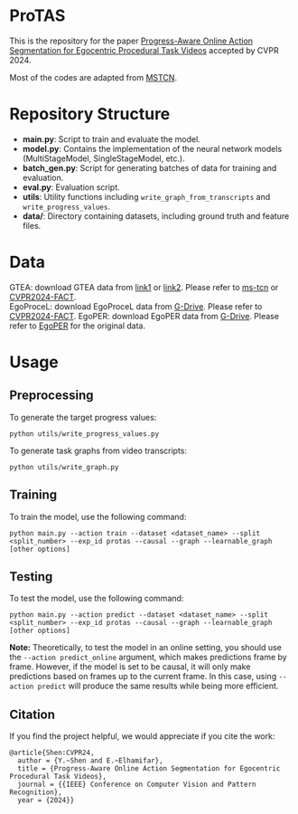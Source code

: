 # ProTAS

This is the repository for the paper [Progress-Aware Online Action Segmentation for Egocentric Procedural Task Videos](https://openaccess.thecvf.com/content/CVPR2024/papers/Shen_Progress-Aware_Online_Action_Segmentation_for_Egocentric_Procedural_Task_Videos_CVPR_2024_paper.pdf) accepted by CVPR 2024.

Most of the codes are adapted from [MSTCN](https://github.com/yabufarha/ms-tcn).

# Repository Structure

- **main.py**: Script to train and evaluate the model.
- **model.py**: Contains the implementation of the neural network models (MultiStageModel, SingleStageModel, etc.).
- **batch_gen.py**: Script for generating batches of data for training and evaluation.
- **eval.py**: Evaluation script.
- **utils**: Utility functions including `write_graph_from_transcripts` and `write_progress_values`.
- **data/**: Directory containing datasets, including ground truth and feature files.

# Data

GTEA: download GTEA data from [link1](https://zenodo.org/records/3625992#.Xiv9jGhKhPY) or [link2](https://mega.nz/#!O6wXlSTS!wcEoDT4Ctq5HRq_hV-aWeVF1_JB3cacQBQqOLjCIbc8). Please refer to [ms-tcn](https://github.com/yabufarha/ms-tcn) or [CVPR2024-FACT](https://github.com/ZijiaLewisLu/CVPR2024-FACT).  
EgoProceL: download EgoProceL data from [G-Drive](https://drive.google.com/drive/folders/1qYPLb7Flcl0kZWXFghdEpvrrkTF2SBrH). Please refer to [CVPR2024-FACT](https://github.com/ZijiaLewisLu/CVPR2024-FACT). 
EgoPER: download EgoPER data from [G-Drive](https://drive.google.com/drive/folders/1qYPLb7Flcl0kZWXFghdEpvrrkTF2SBrH). Please refer to [EgoPER](https://www.khoury.northeastern.edu/home/eelhami/egoper.htm) for the original data.  

# Usage

## Preprocessing

To generate the target progress values:
```
python utils/write_progress_values.py 
```
To generate task graphs from video transcripts:
```
python utils/write_graph.py 
```

## Training

To train the model, use the following command:

```
python main.py --action train --dataset <dataset_name> --split <split_number> --exp_id protas --causal --graph --learnable_graph [other options]
```

## Testing
To test the model, use the following command:

```
python main.py --action predict --dataset <dataset_name> --split <split_number> --exp_id protas --causal --graph --learnable_graph [other options]
```

**Note:** Theoretically, to test the model in an online setting, you should use the `--action predict_online` argument, which makes predictions frame by frame. However, if the model is set to be causal, it will only make predictions based on frames up to the current frame. In this case, using `--action predict` will produce the same results while being more efficient.


## Citation
If you find the project helpful, we would appreciate if you cite the work:

```
@article{Shen:CVPR24,
  author = {Y.~Shen and E.~Elhamifar},
  title = {Progress-Aware Online Action Segmentation for Egocentric Procedural Task Videos},
  journal = {{IEEE} Conference on Computer Vision and Pattern Recognition},
  year = {2024}}
```


